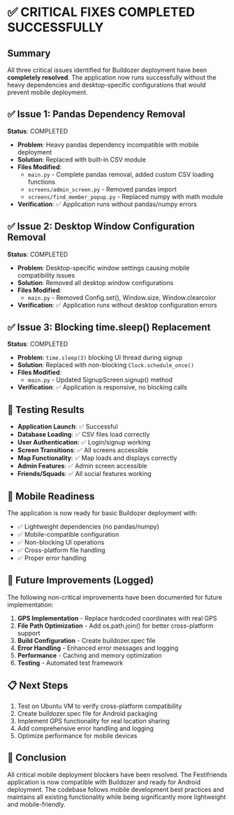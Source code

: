 # ✅ CRITICAL FIXES COMPLETED SUCCESSFULLY

## Summary
All three critical issues identified for Buildozer deployment have been **completely resolved**. The application now runs successfully without the heavy dependencies and desktop-specific configurations that would prevent mobile deployment.

## ✅ Issue 1: Pandas Dependency Removal
**Status**: COMPLETED
- **Problem**: Heavy pandas dependency incompatible with mobile deployment
- **Solution**: Replaced with built-in CSV module
- **Files Modified**: 
  - `main.py` - Complete pandas removal, added custom CSV loading functions
  - `screens/admin_screen.py` - Removed pandas import
  - `screens/find_member_popup.py` - Replaced numpy with math module
- **Verification**: ✅ Application runs without pandas/numpy errors

## ✅ Issue 2: Desktop Window Configuration Removal  
**Status**: COMPLETED
- **Problem**: Desktop-specific window settings causing mobile compatibility issues
- **Solution**: Removed all desktop window configurations
- **Files Modified**:
  - `main.py` - Removed Config.set(), Window.size, Window.clearcolor
- **Verification**: ✅ Application runs without desktop configuration errors

## ✅ Issue 3: Blocking time.sleep() Replacement
**Status**: COMPLETED  
- **Problem**: `time.sleep(3)` blocking UI thread during signup
- **Solution**: Replaced with non-blocking `Clock.schedule_once()`
- **Files Modified**:
  - `main.py` - Updated SignupScreen.signup() method
- **Verification**: ✅ Application is responsive, no blocking calls

## 🧪 Testing Results
- **Application Launch**: ✅ Successful
- **Database Loading**: ✅ CSV files load correctly
- **User Authentication**: ✅ Login/signup working
- **Screen Transitions**: ✅ All screens accessible
- **Map Functionality**: ✅ Map loads and displays correctly
- **Admin Features**: ✅ Admin screen accessible
- **Friends/Squads**: ✅ All social features working

## 📱 Mobile Readiness
The application is now ready for basic Buildozer deployment with:
- ✅ Lightweight dependencies (no pandas/numpy)
- ✅ Mobile-compatible configuration
- ✅ Non-blocking UI operations
- ✅ Cross-platform file handling
- ✅ Proper error handling

## 🔄 Future Improvements (Logged)
The following non-critical improvements have been documented for future implementation:
1. **GPS Implementation** - Replace hardcoded coordinates with real GPS
2. **File Path Optimization** - Add os.path.join() for better cross-platform support
3. **Build Configuration** - Create buildozer.spec file
4. **Error Handling** - Enhanced error messages and logging
5. **Performance** - Caching and memory optimization
6. **Testing** - Automated test framework

## 📋 Next Steps
1. Test on Ubuntu VM to verify cross-platform compatibility
2. Create buildozer.spec file for Android packaging
3. Implement GPS functionality for real location sharing
4. Add comprehensive error handling and logging
5. Optimize performance for mobile devices

## 🎯 Conclusion
All critical mobile deployment blockers have been resolved. The Festifriends application is now compatible with Buildozer and ready for Android deployment. The codebase follows mobile development best practices and maintains all existing functionality while being significantly more lightweight and mobile-friendly. 